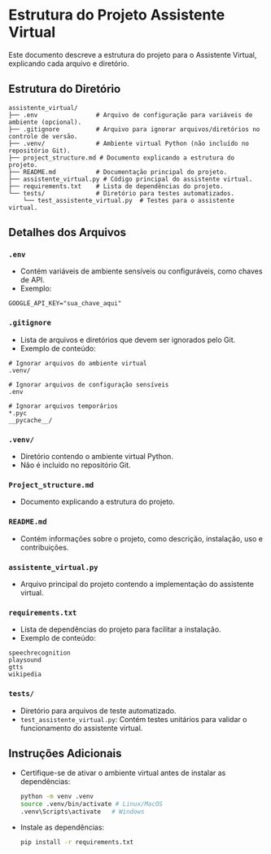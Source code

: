 # Estrutura do Projeto Assistente Virtual

Este documento descreve a estrutura do projeto para o Assistente Virtual, explicando cada arquivo e diretório.

## Estrutura do Diretório

```
assistente_virtual/
├── .env                # Arquivo de configuração para variáveis de ambiente (opcional).
├── .gitignore          # Arquivo para ignorar arquivos/diretórios no controle de versão.
├── .venv/              # Ambiente virtual Python (não incluído no repositório Git).
├── project_structure.md # Documento explicando a estrutura do projeto.
├── README.md           # Documentação principal do projeto.
├── assistente_virtual.py # Código principal do assistente virtual.
├── requirements.txt    # Lista de dependências do projeto.
└── tests/              # Diretório para testes automatizados.
    └── test_assistente_virtual.py  # Testes para o assistente virtual.
```

## Detalhes dos Arquivos

### `.env`

- Contém variáveis de ambiente sensíveis ou configuráveis, como chaves de API.
- Exemplo:

```
GOOGLE_API_KEY="sua_chave_aqui"
```

### `.gitignore`

- Lista de arquivos e diretórios que devem ser ignorados pelo Git.
- Exemplo de conteúdo:

```
# Ignorar arquivos do ambiente virtual
.venv/

# Ignorar arquivos de configuração sensíveis
.env

# Ignorar arquivos temporários
*.pyc
__pycache__/
```

### `.venv/`

- Diretório contendo o ambiente virtual Python.
- Não é incluído no repositório Git.

### `Project_structure.md`

- Documento explicando a estrutura do projeto.

### `README.md`

- Contém informações sobre o projeto, como descrição, instalação, uso e contribuições.

### `assistente_virtual.py`

- Arquivo principal do projeto contendo a implementação do assistente virtual.

### `requirements.txt`

- Lista de dependências do projeto para facilitar a instalação.
- Exemplo de conteúdo:

```
speechrecognition
playsound
gtts
wikipedia
```

### `tests/`

- Diretório para arquivos de teste automatizado.
- `test_assistente_virtual.py`: Contém testes unitários para validar o funcionamento do assistente virtual.

## Instruções Adicionais

- Certifique-se de ativar o ambiente virtual antes de instalar as dependências:
  ```bash
  python -m venv .venv
  source .venv/bin/activate # Linux/MacOS
  .venv\Scripts\activate   # Windows
  ```

- Instale as dependências:
  ```bash
  pip install -r requirements.txt
  ```

